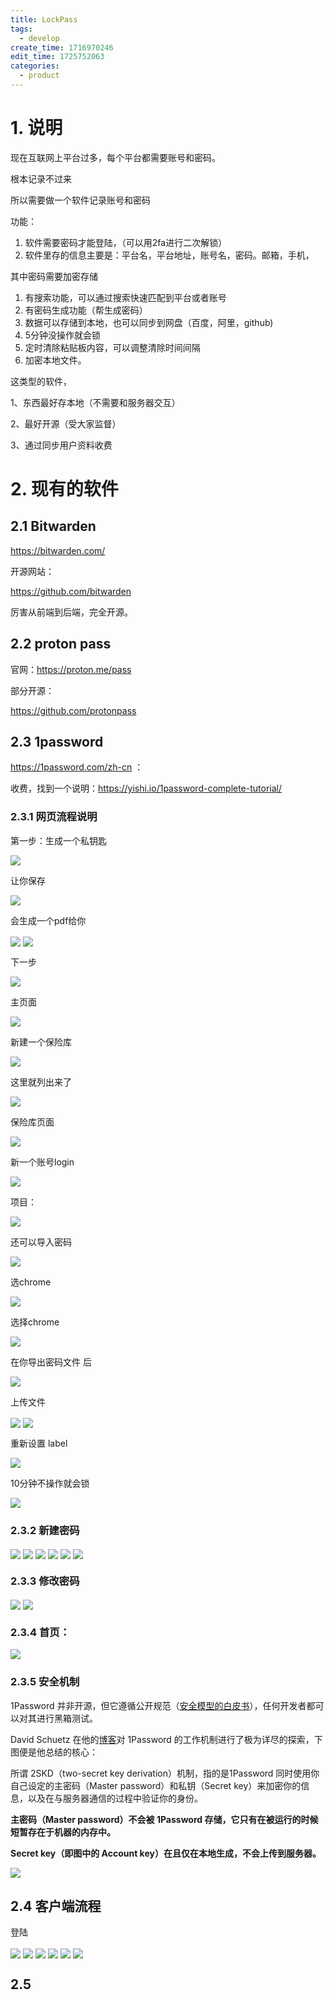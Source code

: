 ```yaml
---
title: LockPass
tags:
  - develop
create_time: 1716970246
edit_time: 1725752063
categories:
  - product
---
```



# 1. 说明

现在互联网上平台过多，每个平台都需要账号和密码。

根本记录不过来

所以需要做一个软件记录账号和密码

功能：

1. 软件需要密码才能登陆，（可以用2fa进行二次解锁）
2. 软件里存的信息主要是：平台名，平台地址，账号名，密码。邮箱，手机，

其中密码需要加密存储

1. 有搜索功能，可以通过搜索快速匹配到平台或者账号
2. 有密码生成功能（帮生成密码）
3. 数据可以存储到本地，也可以同步到网盘（百度，阿里，github)
4. 5分钟没操作就会锁
5. 定时清除粘贴板内容，可以调整清除时间间隔
6. 加密本地文件。

这类型的软件，

1、东西最好存本地（不需要和服务器交互）

2、最好开源（受大家监督）

3、通过同步用户资料收费

# 2. 现有的软件

## 2.1  Bitwarden 

https://bitwarden.com/

开源网站：

https://github.com/bitwarden

厉害从前端到后端，完全开源。

## 2.2  proton pass

官网：https://proton.me/pass

部分开源：

https://github.com/protonpass

## 2.3 1password

https://1password.com/zh-cn ：

收费，找到一个说明：https://yishi.io/1password-complete-tutorial/

### 2.3.1 网页流程说明

第一步：生成一个私钥匙

<img src="/assets/EEWnbXLz9oXaqJx9iJtcDJnHnjc.png" src-width="702" class="markdown-img m-auto" src-height="291" align="center"/>

让你保存

<img src="/assets/DQA4bJnoKovk6ox2q0ZcFb8onve.png" src-width="402" class="markdown-img m-auto" src-height="375" align="center"/>

会生成一个pdf给你

<img src="/assets/KWj6bIh9nop0Q7x1Eq9ctGNnnOg.png" src-width="860" class="markdown-img m-auto" src-height="396" align="center"/>

<img src="/assets/AMjPbf8X8oxNEGxZko4cFdNZnWf.png" src-width="786" class="markdown-img m-auto" src-height="281" align="center"/>

下一步

<img src="/assets/Xc5WbqmqRo2ZTAxjBMzcJNh9nXb.png" src-width="528" class="markdown-img m-auto" src-height="339" align="center"/>

主页面

<img src="/assets/IQVIbZhRSo1gPIxtX9scJuWInbg.png" src-width="1503" class="markdown-img m-auto" src-height="464" align="center"/>

新建一个保险库

<img src="/assets/NRjpb9h9ZorQSFxopJ8cxhlqnqd.png" src-width="591" class="markdown-img m-auto" src-height="571" align="center"/>

这里就列出来了

<img src="/assets/FHz4bEAYVoTuxAxuvRLcmTSKnmQ.png" src-width="1283" class="markdown-img m-auto" src-height="483" align="center"/>

保险库页面

<img src="/assets/XSkWbViYUo5MZdxdiZXcMEtBnph.png" src-width="1789" class="markdown-img m-auto" src-height="603" align="center"/>

新一个账号login

<img src="/assets/RFrMbWoSvo4BfXxIhF2ch5LEntd.png" src-width="336" class="markdown-img m-auto" src-height="568" align="center"/>

项目：

<img src="/assets/TMfTbWJV6oTn8hxOVsOc3KbynuX.png" src-width="939" class="markdown-img m-auto" src-height="494" align="center"/>

还可以导入密码

<img src="/assets/BZeJbY10voEopBxesm8cj8SfnBh.png" src-width="310" class="markdown-img m-auto" src-height="199" align="center"/>

选chrome

<img src="/assets/LuSIbTs2joz23Gx8J9Ncf167nie.png" src-width="1377" class="markdown-img m-auto" src-height="687" align="center"/>

选择chrome

<img src="/assets/UsdAb7dRDohNOhxRv45cA1DPn4c.png" src-width="1492" class="markdown-img m-auto" src-height="633" align="center"/>

在你导出密码文件 后

<img src="/assets/Wid2b4nPPo4laLxY9FhcOPXanTd.png" src-width="1505" class="markdown-img m-auto" src-height="440" align="center"/>

上传文件 

<img src="/assets/WsyWbdTDZoGAldx68fJcImbFnVg.png" src-width="1498" class="markdown-img m-auto" src-height="644" align="center"/>

<img src="/assets/WrwBbminBohyHyxELBFcUvb9nDb.png" src-width="1466" class="markdown-img m-auto" src-height="666" align="center"/>

重新设置 label

<img src="/assets/LyvHbxOIvo4EYUxwTjQcwdLTnbb.png" src-width="1450" class="markdown-img m-auto" src-height="497" align="center"/>

10分钟不操作就会锁

<img src="/assets/FZ9Ibcd4lo3yBGxkeyIcjlPWnMc.png" src-width="967" class="markdown-img m-auto" src-height="451" align="center"/>

### 2.3.2 新建密码

<img src="/assets/GuHnbdIjLogZo0xNQO7c7wtinIe.png" src-width="969" class="markdown-img m-auto" src-height="669" align="center"/>

<img src="/assets/XNwtbcXyCowmFkxzkeZcBrFsn4c.png" src-width="562" class="markdown-img m-auto" src-height="311" align="center"/>

<img src="/assets/TwqEbEjM0oh8RCxuuT3cmMC1nfh.png" src-width="357" class="markdown-img m-auto" src-height="303" align="center"/>

<img src="/assets/DIRKbLTzroIFI9xNmwacSGBanFh.png" src-width="780" class="markdown-img m-auto" src-height="316" align="center"/>

<img src="/assets/Vz5CbB4GmoMdRAxdT8EcNWxWnmg.png" src-width="607" class="markdown-img m-auto" src-height="185" align="center"/>

<img src="/assets/ZV82bZdQzoIrZMx6sLXcLVlZnJg.png" src-width="575" class="markdown-img m-auto" src-height="528" align="center"/>

### 2.3.3 修改密码

<img src="/assets/Amh4bTzQmowoGuxkPyLcw75knBK.png" src-width="1158" class="markdown-img m-auto" src-height="554" align="center"/>

<img src="/assets/GLBZbdwjnohFn5x08cBcA0DEnHe.png" src-width="835" class="markdown-img m-auto" src-height="566" align="center"/>

### 2.3.4 首页：

<img src="/assets/BJH9bCwkRoUjt1xWQo3c4IAjnFe.png" src-width="1344" class="markdown-img m-auto" src-height="575" align="center"/>

### 2.3.5 安全机制

1Password 并非开源，但它遵循公开规范（[安全模型的白皮书](https://1password.com/files/1Password-White-Paper.pdf)），任何开发者都可以对其进行黑箱测试。

David Schuetz 在他的[博客](https://darthnull.org/security/2018/11/09/1pass-misc/)对 1Password 的工作机制进行了极为详尽的探索，下图便是他总结的核心：

所谓 2SKD（two-secret key derivation）机制，指的是1Password 同时使用你自己设定的主密码（Master password）和私钥（Secret key）来加密你的信息，以及在与服务器通信的过程中验证你的身份。

 **主密码（Master password）不会被 1Password 存储，它只有在被运行的时候短暂存在于机器的内存中。**

 **Secret key（即图中的 Account key）在且仅在本地生成，不会上传到服务器。**

<img src="/assets/W4pGb4wuFoozEzx0waccjPVZnTb.png" src-width="694" class="markdown-img m-auto" src-height="479" align="center"/>

## 2.4 客户端流程

登陆

<img src="/assets/RP51bHALboVVdPxYck0cKBvMnGn.png" src-width="978" class="markdown-img m-auto" src-height="705" align="center"/>

<img src="/assets/U9Azb3YntoAtgXxFHSuc327onuf.png" src-width="593" class="markdown-img m-auto" src-height="200" align="center"/>

<img src="/assets/Pb9IbZEI8oH0bBxjtH7ceFvVnWf.png" src-width="959" class="markdown-img m-auto" src-height="776" align="center"/>

<img src="/assets/QB1tboT2LojVAixcA20czgBgnAg.png" src-width="995" class="markdown-img m-auto" src-height="774" align="center"/>

<img src="/assets/Fy0Ab1K9boXXm1xuQ5cc5i7bnBg.png" src-width="993" class="markdown-img m-auto" src-height="798" align="center"/>

<img src="/assets/RrlhbOU6votu2dxjlFacowXQnDf.png" src-width="682" class="markdown-img m-auto" src-height="814" align="center"/>

## 2.5 
